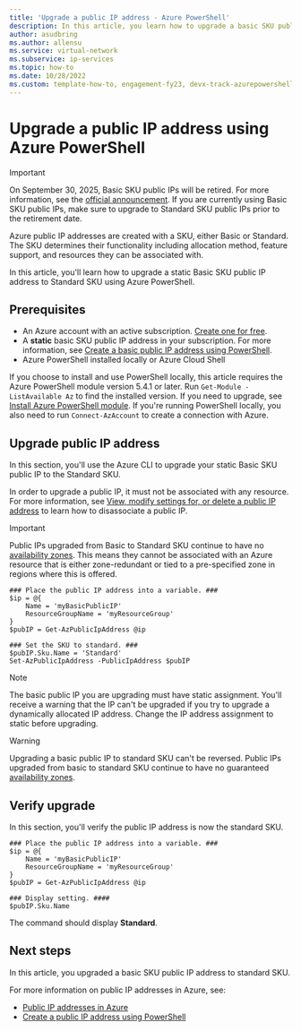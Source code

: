 ```yaml
---
title: 'Upgrade a public IP address - Azure PowerShell'
description: In this article, you learn how to upgrade a basic SKU public IP address using Azure PowerShell.
author: asudbring
ms.author: allensu
ms.service: virtual-network
ms.subservice: ip-services
ms.topic: how-to
ms.date: 10/28/2022
ms.custom: template-how-to, engagement-fy23, devx-track-azurepowershell
---
```


# Upgrade a public IP address using Azure PowerShell

>[!Important]
>On September 30, 2025, Basic SKU public IPs will be retired. For more information, see the [official announcement](https://azure.microsoft.com/updates/upgrade-to-standard-sku-public-ip-addresses-in-azure-by-30-september-2025-basic-sku-will-be-retired/). If you are currently using Basic SKU public IPs, make sure to upgrade to Standard SKU public IPs prior to the retirement date.

Azure public IP addresses are created with a SKU, either Basic or Standard. The SKU determines their functionality including allocation method, feature support, and resources they can be associated with. 

In this article, you'll learn how to upgrade a static Basic SKU public IP address to Standard SKU using Azure PowerShell.

## Prerequisites

* An Azure account with an active subscription. [Create one for free](https://azure.microsoft.com/free/?WT.mc_id=A261C142F).
* A **static** basic SKU public IP address in your subscription. For more information, see [Create a basic public IP address using PowerShell](./create-public-ip-powershell.md?tabs=create-public-ip-basic%2Ccreate-public-ip-non-zonal%2Crouting-preference#create-public-ip).
* Azure PowerShell installed locally or Azure Cloud Shell

If you choose to install and use PowerShell locally, this article requires the Azure PowerShell module version 5.4.1 or later. Run `Get-Module -ListAvailable Az` to find the installed version. If you need to upgrade, see [Install Azure PowerShell module](/powershell/azure/install-azure-powershell). If you're running PowerShell locally, you also need to run `Connect-AzAccount` to create a connection with Azure.

## Upgrade public IP address

In this section, you'll use the Azure CLI to upgrade your static Basic SKU public IP to the Standard SKU.

In order to upgrade a public IP, it must not be associated with any resource. For more information, see [View, modify settings for, or delete a public IP address](./virtual-network-public-ip-address.md#view-modify-settings-for-or-delete-a-public-ip-address) to learn how to disassociate a public IP.

>[!IMPORTANT]
>Public IPs upgraded from Basic to Standard SKU continue to have no [availability zones](../../availability-zones/az-overview.md?toc=%2fazure%2fvirtual-network%2ftoc.json#availability-zones).  This means they cannot be associated with an Azure resource that is either zone-redundant or tied to a pre-specified zone in regions where this is offered.

```azurepowershell-interactive
### Place the public IP address into a variable. ###
$ip = @{
    Name = 'myBasicPublicIP'
    ResourceGroupName = 'myResourceGroup'
}
$pubIP = Get-AzPublicIpAddress @ip

### Set the SKU to standard. ###
$pubIP.Sku.Name = 'Standard'
Set-AzPublicIpAddress -PublicIpAddress $pubIP

```
> [!NOTE]
> The basic public IP you are upgrading must have static assignment. You'll receive a warning that the IP can't be upgraded if you try to upgrade a dynamically allocated IP address. Change the IP address assignment to static before upgrading.

> [!WARNING]
> Upgrading a basic public IP to standard SKU can't be reversed. Public IPs upgraded from basic to standard SKU continue to have no guaranteed [availability zones](../../availability-zones/az-overview.md#availability-zones).

## Verify upgrade

In this section, you'll verify the public IP address is now the standard SKU.

```azurepowershell-interactive
### Place the public IP address into a variable. ###
$ip = @{
    Name = 'myBasicPublicIP'
    ResourceGroupName = 'myResourceGroup'
}
$pubIP = Get-AzPublicIpAddress @ip

### Display setting. ####
$pubIP.Sku.Name
```
The command should display **Standard**.

## Next steps

In this article, you upgraded a basic SKU public IP address to standard SKU.

For more information on public IP addresses in Azure, see:

- [Public IP addresses in Azure](public-ip-addresses.md)
- [Create a public IP address using PowerShell](./create-public-ip-powershell.md)
